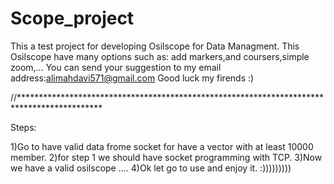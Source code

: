 # Scope_project
This a test project for developing Osilscope for Data Managment.
This Osilscope have many options such as: add markers,and coursers,simple zoom,...
You can send your suggestion to my email address:alimahdavi571@gmail.com
Good luck my firends :)


//*******************************************************************************************

Steps:

1)Go to have valid data frome socket for have a vector with at least 10000 member.
2)for step 1 we should have socket programming with TCP.
3)Now we have a valid osilscope ....
4)Ok let go to use and enjoy it.  :)))))))))
